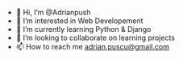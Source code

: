 - 👋 Hi, I’m @Adrianpush
- 👀 I’m interested in Web Developement
- 🌱 I’m currently learning Python & Django
- 💞️ I’m looking to collaborate on learning projects
- 📫 How to reach me adrian.puscu@gmail.com

<!---
Adrianpush/Adrianpush is a ✨ special ✨ repository because its `README.md` (this file) appears on your GitHub profile.
You can click the Preview link to take a look at your changes.
--->
